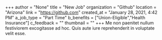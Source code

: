 +++
author = "None"
title = "New Job"
organization = "Github"
location = "Arizona"
link = "https://github.com"
created_at = "January 28, 2021, 4:42 PM"
a_job_type = "Part Time"
b_benefits = ["Union-Eligible","Health Insurance"]
c_feedback = ""
thumbnail = ""
+++
Me non paenitet nullum festiviorem excogitasse ad hoc. Quis aute iure reprehenderit in voluptate velit esse.